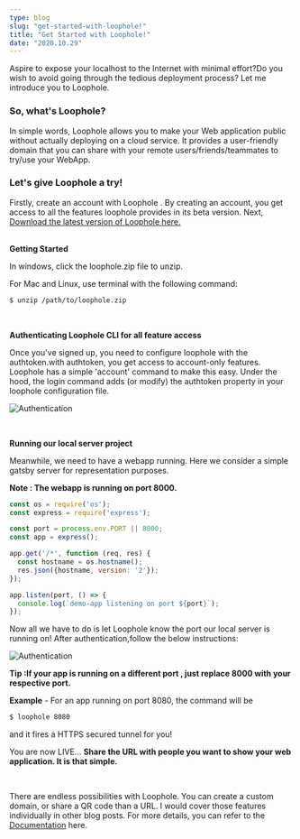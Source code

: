 ```yaml
---
type: blog
slug: "get-started-with-loophole!"
title: "Get Started with Loophole!"
date: "2020.10.29"
---
```


Aspire to expose your localhost to the Internet with minimal effort?Do you wish to avoid going through the tedious deployment process? Let me introduce you to Loophole. 

 ### So, what's Loophole?

 In simple words, Loophole allows you to make your Web application public without actually deploying on a cloud service. It provides a user-friendly domain that you can share with your remote users/friends/teammates to try/use your WebApp. 

 ### Let's give Loophole a try!

Firstly, create an account with Loophole . By creating an account, you get access to all the features loophole provides in its beta version. Next, [Download the latest version of Loophole here.](\download)
<br/>
<br/>

 **Getting Started**
 
 In windows, click the loophole.zip file to unzip. 

 For Mac and Linux, use terminal with the following command:

 
```bash
$ unzip /path/to/loophole.zip
```
<br/>

 **Authenticating Loophole CLI for all feature access**

Once you've signed up, you need to configure loophole with the authtoken.with authtoken, you get access to account-only features. Loophole has a simple 'account' command to make this easy. Under the hood, the login command adds (or modify) the authtoken property in your loophole configuration file. 
<br />

![Authentication](https://media.giphy.com/media/S5Q7Hbp9kedjGJZqPb/giphy.gif)

<br/>

**Running our local server project**

 Meanwhile, we need to have a webapp running. Here we consider a simple gatsby server for representation purposes.

 **Note : The webapp is running on port 8000.** 

```javascript
const os = require('os');
const express = require('express');

const port = process.env.PORT || 8000;
const app = express();

app.get('/*', function (req, res) {
  const hostname = os.hostname();
  res.json({hostname, version: '2'});
});

app.listen(port, () => {
  console.log(`demo-app listening on port ${port}`);
});
```
Now all we have to do is let Loophole know the port our local server is running on! After authentication,follow the below instructions:


![Authentication](https://media.giphy.com/media/9tZZ0SznwTWR0r0xUq/giphy.gif)


**Tip :If your app is running on a different port , just replace 8000 with your respective port.**

**Example** - For an app running on port 8080, the command will be 

```bash
$ loophole 8080
```
and it fires a HTTPS secured tunnel for you!

You are now LIVE...
**Share the URL with people you want to show your web application. It is that simple.**

<br/>

There are endless possibilities with Loophole. You can create a custom domain, or share a QR code than a URL. I would cover those features individually in other blog posts. For more details, you can refer to the [Documentation](\docs) here. 



